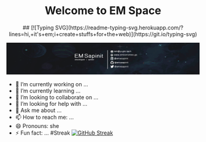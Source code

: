 <h1 align="center"> 
Welcome to EM Space</h1>

<p align="center">##  [![Typing SVG](https://readme-typing-svg.herokuapp.com/?lines=hi,+it's+em;i+create+stuffs+for+the+web)](https://git.io/typing-svg) </p>

![EM Signature!](/assets/images/em-signature.png)


<!--
**emborromeo/emborromeo** is a ✨ _special_ ✨ repository because its `README.md` (this file) appears on your GitHub profile.

Here are some ideas to get you started:
-->
- 🔭 I’m currently working on ...
- 🌱 I’m currently learning ...
- 👯 I’m looking to collaborate on ...
- 🤔 I’m looking for help with ...
- 💬 Ask me about ...
- 📫 How to reach me: ...
- 😄 Pronouns: she
- ⚡ Fun fact: ...
#Streak 
[![GitHub Streak](http://github-readme-streak-stats.herokuapp.com?user=emxsapinit&theme=tokyonight&currStreakNum=D8B7FD&currStreakLabel=D8B7FD&sideNums=68DEF8&sideLabels=68DEF8&ring=68DEF8&dates=FABCBA&fire=FABCBA&background=161516)](https://git.io/streak-stats)

 
